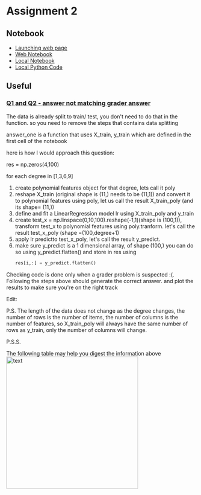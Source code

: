 # Assignment 2

## Notebook

+ [Launching web page](https://www.coursera.org/learn/python-machine-learning/notebook/BAqef/assignment-2)
+ [Web Notebook](https://hub.coursera-notebooks.org/hub/coursera_login?token=v4kpnNfCSRKJKZzXwlkSaw&next=%2Fnotebooks%2FAssignment%25202.ipynb)
+ [Local Notebook](notebooks/Assignment02.ipynb)
+ [Local Python Code](notebooks/Assignment02.py)

## Useful 

###  [Q1 and Q2 - answer not matching grader answer](https://www.coursera.org/learn/python-machine-learning/discussions/weeks/2/threads/ahAIGlc4Eee7qw4C9eIhHA)

The data is already split to train/ test, you don't need to do that in the function. so you need to remove the steps that contains data splitting

answer_one is a function that uses X_train, y_train which are defined in the first cell of the notebook

here is how I would approach this question:

res = np.zeros(4,100)

for each degree in [1,3,6,9]

1. create polynomial features object for that degree, lets call it poly
2. reshape X_train (original shape is (11,) needs to be (11,1)) and convert it to polynomial features using poly, let us call the result X_train_poly (and its shape= (11,))
3. define and fit a LinearRegression model lr using X_train_poly and y_train
4. create test_x = np.linspace(0,10,100).reshape(-1,1)(shape is (100,1)), transform test_x to polynomial features using poly.tranform. let's call the result test_x_poly (shape =(100,degree+1)
5. apply lr predictto test_x_poly, let's call the result y_predict.
6. make sure y_predict is a 1 dimensional array, of shape (100,) you can do so using y_predict.flatten() and store in res using
    ```python
    res[i,:] = y_predict.flatten() 
    ```

Checking code is done only when a grader problem is suspected :(. Following the steps above should generate the correct answer. and plot the results to make sure you're on the right track

Edit:

P.S. The length of the data does not change as the degree changes, the number of rows is the number of items, the number of columns is the number of features, so X_train_poly will always have the same number of rows as y_train, only the number of columns will change.

P.S.S.

The following table may help you digest the information above
<br/><img src="https://d3c33hcgiwev3.cloudfront.net/imageAssetProxy.v1/MFDYTlf4Eee7Tw73tY0PgA_9e429450c6baa32583813458dd0bc7b7_Screen-Shot-2017-06-23-at-10.41.33.png?expiry=1536624000000&hmac=bwJE24K-KYps8h6MIrWIsRf2tTLU_AbaHnaRI0If2MI" alt="text" title= "caption" width="350">
